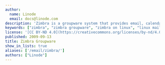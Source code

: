 ```yaml
---
author:
  name: Linode
  email: docs@linode.com
description: 'Zimbra is a groupware system that provides email, calendaring, integrated antivirus and spam filtering, and more for multiple domains. Available in several editions, these guides will help you get the Open Source Edition installed on your Linode.'
keywords: ["zimbra", "zimbra groupware", "zimbra on linux", "linux mail server", "linux email"]
license: '[CC BY-ND 4.0](https://creativecommons.org/licenses/by-nd/4.0)'
published: 2009-09-13
title: Zimbra Groupware
show_in_lists: true
aliases: ['/email/zimbra/']
authors: ["Linode"]
---
```



